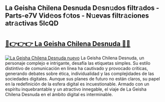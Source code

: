 ## La Geisha Chilena Desnuda D𝚎sn𝚞dos filtr𝚊dos - Parts-e7V Vid𝚎os f𝚘tos - N𝚞evas filtr𝚊ciones atr𝚊ctivas 5IcQD

# <h2><a href="http://mb95u0e.tromn.icu/?c=La+Geisha+Chilena+Desnuda">🔗👉👉👉 La Geisha Chilena Desnuda 🔗🔗</a></h2>

[![La Geisha Chilena Desnuda nuevo](https://i.imgur.com/pEAQMta.gif)](http://mb95u0e.tromn.icu/?c=La+Geisha+Chilena+Desnuda)
La Geisha Chilena Desnuda, un personaje complejo e intrigante, desafía las etiquetas simples. Su estilo distintivo de comunicación en línea ha cautivado y provocado críticas, generando debates sobre ética, individualidad y las complejidades de las sociedades digitales. Aunque sus planes de futuro no están claros, su papel en la redefinición de la esfera digital es incuestionable. Armado con un espíritu inquebrantable y un atractivo innegable, el viaje de La Geisha Chilena Desnuda en el ámbito digital es interminable.

